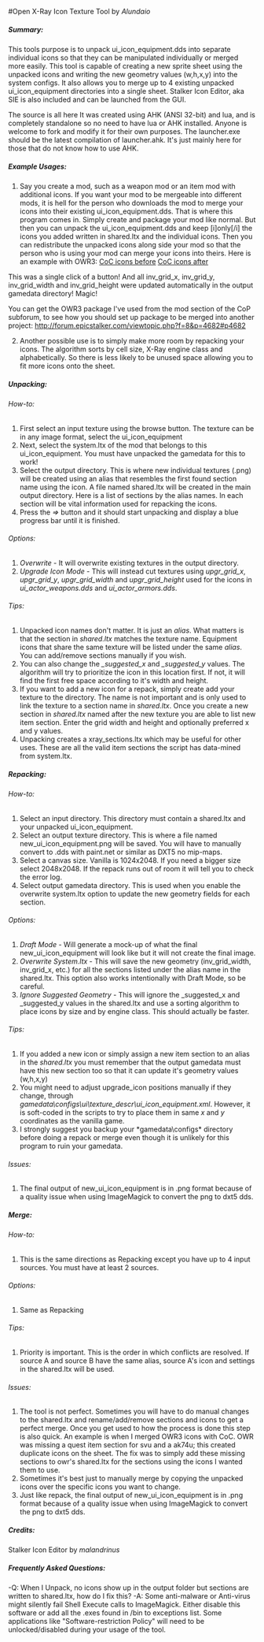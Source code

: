 #Open X-Ray Icon Texture Tool
by *Alundaio*

##### Summary:
This tools purpose is to unpack ui_icon_equipment.dds into separate individual icons so that they can 
be manipulated individually or merged more easily. This tool is capable of creating a new sprite sheet
using the unpacked icons and writing the new geometry values (w,h,x,y) into the system configs. It also
allows you to merge up to 4 existing unpacked ui_icon_equipment directories into a single sheet.
Stalker Icon Editor, aka SIE is also included and can be launched from the GUI.

The source is all here It was created using AHK (ANSI 32-bit) and lua, and is completely standalone so no need to have lua or AHK installed. Anyone is welcome to fork and modify it for their own purposes. The launcher.exe should be the latest compilation of launcher.ahk. It's just mainly here for those that do not know how to use AHK.

##### Example Usages:
1. Say you create a mod, such as a weapon mod or an item mod with additional icons. If you want your mod to be mergeable into different mods, it is hell for the person who downloads the mod to merge your icons into their existing ui_icon_equipment.dds. That is where this program comes in. Simply create and package your mod like normal. But then you can unpack the ui_icon_equipment.dds and keep [i]only[/i] the icons you added written in shared.ltx and the individual icons. Then you can redistribute the unpacked icons along side your mod so that the person who is using your mod can merge your icons into theirs. Here is an example with OWR3:
[CoC icons before](http://www.epicstalker.com/uploads/stalker/misc/coc_ui_icon_equipment.png)
[CoC icons after](http://www.epicstalker.com/uploads/stalker/misc/owr_ui_icon_equipment.png)

 This was a single click of a button! And all inv_grid_x, inv_grid_y, inv_grid_width and inv_grid_height were updated automatically in the output gamedata directory! Magic!

 You can get the OWR3 package I've used from the mod section of the CoP subforum, to see how you should set up package to be merged into another project: http://forum.epicstalker.com/viewtopic.php?f=8&p=4682#p4682

2. Another possible use is to simply make more room by repacking your icons. The algorithm sorts by cell size, X-Ray engine class and alphabetically. So there is less likely to be unused space allowing you to fit more icons onto the sheet.


##### Unpacking:
###### How-to:
1. First select an input texture using the browse button. The texture can be in any image format, select the ui_icon_equipment
2. Next, select the system.ltx of the mod that belongs to this ui_icon_equipment. You must have unpacked the gamedata for this to work!
3. Select the output directory. This is where new individual textures (.png) will be created using an alias that resembles the first found section name using the icon. A file named shared.ltx will be created in the main output directory. Here is a list of sections by the alias names. In each section will be vital information used for repacking the icons. 
4. Press the *=>* button and it should start unpacking and display a blue progress bar until it is finished.

###### Options:
 1. *Overwrite* - It will overwrite existing textures in the output directory.
 2. *Upgrade Icon Mode* - This will instead cut textures using *upgr_grid_x*, *upgr_grid_y*, *upgr_grid_width* and *upgr_grid_height* used for the icons in *ui_actor_weapons.dds* and *ui_actor_armors.dds*.

###### Tips:
1. Unpacked icon names don't matter. It is just an *alias*. What matters is that the section in *shared.ltx* matches the texture name. Equipment icons that share the same texture will be listed under the same *alias*. You can add/remove sections manually if you wish.
2. You can also change the *_suggested_x* and *_suggested_y* values. The algorithm will try to prioritize the icon in this location first. If not, it will find the first free space according to it's width and height.
3. If you want to add a new icon for a repack, simply create add your texture to the directory. The name is not important and is only used to link the texture to a section name in *shared.ltx*. Once you create a new section in *shared.ltx* named after the new texture you are able to list new item section. Enter the grid width and height and optionally preferred x and y values.	
4. Unpacking creates a xray_sections.ltx which may be useful for other uses. These are all the valid item sections the script has data-mined from system.ltx.
		
##### Repacking:
###### How-to:
1. Select an input directory. This directory must contain a shared.ltx and your unpacked ui_icon_equipment.
2. Select an output texture directory. This is where a file named new_ui_icon_equipment.png will be saved. You will have to manually convert to .dds with paint.net or similar as DXT5 no mip-maps.
3. Select a canvas size. Vanilla is 1024x2048. If you need a bigger size select 2048x2048. If the repack runs out of room it will tell you to check the error log.
4. Select output gamedata directory. This is used when you enable the overwrite system.ltx option to update the new geometry fields for each section.
	
###### Options:
1. *Draft Mode* - Will generate a mock-up of what the final new_ui_icon_equipment will look like but it will not create the final image.
2. *Overwrite System.ltx* - This will save the new geometry (inv_grid_width, inv_grid_x, etc.) for all the sections listed under the alias name in the shared.ltx. This option also works intentionally with Draft Mode, so be careful.
3. *Ignore Suggested Geometry* - This will ignore the _suggested_x and _suggested_y values in the shared.ltx and use a sorting algorithm to place icons by size and by engine class. This should actually be faster.
		
###### Tips:
1. If you added a new icon or simply assign a new item section to an alias in the *shared.ltx* you must remember that the output gamedata must have this new section too so that it can update it's geometry values (w,h,x,y)
2. You might need to adjust upgrade_icon positions manually if they change, through *gamedata\configs\ui\texture_descr\ui_icon_equipment.xml*. However, it is soft-coded in the scripts to try to place them in same *x* and *y* coordinates as the vanilla game.
3. I strongly suggest you backup your *gamedata\configs\* directory before doing a repack or merge even though it is unlikely for this program to ruin your gamedata.

###### Issues:
1. The final output of new_ui_icon_equipment is in .png format because of a quality issue when using ImageMagick to convert the png to dxt5 dds.

		
##### Merge:
###### How-to:
1. This is the same directions as Repacking except you have up to 4 input sources. You must have at least 2 sources.
	
###### Options:
1. Same as Repacking 
		
###### Tips:
1. Priority is important. This is the order in which conflicts are resolved. If source A and source B have the same alias, source A's icon and settings in the shared.ltx will be used.
	
###### Issues:
1. The tool is not perfect. Sometimes you will have to do manual changes to the shared.ltx and rename/add/remove sections and icons to get  a perfect merge. Once you get used to how the process is done this step is also quick. An example is when I merged OWR3 icons with CoC. OWR was missing a quest item section for svu and a ak74u; this created duplicate icons on the sheet. The fix was to simply add these missing sections to owr's shared.ltx for the sections using the icons I wanted them to use.
2. Sometimes it's best just to manually merge by copying the unpacked icons over the specific icons you want to change. 
3. Just like repack, the final output of new_ui_icon_equipment is in .png format because of a quality issue when using ImageMagick to convert the png to dxt5 dds.


##### Credits:
Stalker Icon Editor by *malandrinus*

##### Frequently Asked Questions:
  -Q: When I Unpack, no icons show up in the output folder but sections are written to shared.ltx, how do I fix this?
  -A: Some anti-malware or Anti-virus might silently fail Shell Execute calls to ImageMagick. Either disable this software or add all the .exes found in /bin to exceptions list. Some applications like "Software-restriction Policy" will need to be unlocked/disabled during your usage of the tool.
